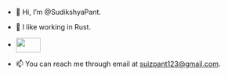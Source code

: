- 👋 Hi, I’m @SudikshyaPant.
- 🌱 I like working in Rust.
- <img src="https://github.com/user-attachments/assets/c1a53f75-3fc5-47bc-965e-0e8fad289531" width="50" height="30" style="vertical-align: middle;">
  
- 📫 You can reach me through email at suizpant123@gmail.com.

<!---
SudikshyaPant/SudikshyaPant is a ✨ special ✨ repository because its `README.md` (this file) appears on your GitHub profile.
You can click the Preview link to take a look at your changes.
--->
